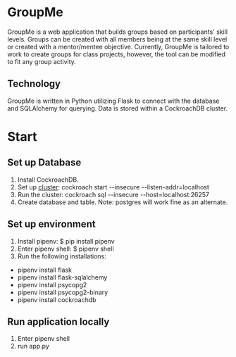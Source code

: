 GroupMe
===========
GroupMe is a web application that builds groups based on participants' skill levels. Groups can be created with all members being at the same skill level or created with a mentor/mentee objective.
Currently, GroupMe is tailored to work to create groups for class projects, however, the tool can be modified to fit any group activity.

## Technology
GroupMe is written in Python utilizing Flask to connect with the database and SQLAlchemy for querying. Data is stored within a CockroachDB cluster.

Start
==========
## Set up Database
1. Install CockroachDB.
2. Set up [cluster](https://www.cockroachlabs.com/docs/stable/start-a-local-cluster.html): cockroach start --insecure --listen-addr=localhost
3. Run the cluster: cockroach sql --insecure --host=localhost:26257
4. Create database and table.
Note: postgres will work fine as an alternate.

## Set up environment
1. Install pipenv: $ pip install pipenv
2. Enter pipenv shell: $ pipenv shell
3. Run the following installations:
- pipenv install flask
- pipenv install flask-sqlalchemy
- pipenv install psycopg2
- pipenv install psycopg2-binary
- pipenv install cockroachdb

## Run application locally
1. Enter pipenv shell
2. run app.py
